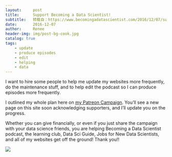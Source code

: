 ```yaml
---
layout:     post
title:      Support Becoming a Data Scientist!
subtitle:   转载自：https://www.becomingadatascientist.com/2016/12/07/support-becoming-a-data-scientist/
date:       2016-12-07
author:     Renee
header-img: img/post-bg-cook.jpg
catalog: true
tags:
    - update
    - produce episodes
    - edit
    - helping
    - data
---
```


I want to hire some people to help me update my websites more frequently, do the maintenance stuff, and to help edit the podcast so I can produce episodes more frequently. 

I outlined my whole plan here on [my Patreon Campaign](https://www.patreon.com/becomingdatasci). You’ll see a new page on this site soon acknowledging supporters, and I’ll update you on the progress.

Whether you can give financially, or even if you just share the campaign with your data science friends, you are helping Becoming a Data Scientist podcast, the learning club, Data Sci Guide, Jobs for New Data Scientists, and all of my websites get off the ground! Thank you!!

[![](https://www.becomingadatascientist.com/wp-content/uploads/2016/12/patreon_summary.png)
](https://www.patreon.com/becomingdatasci)
